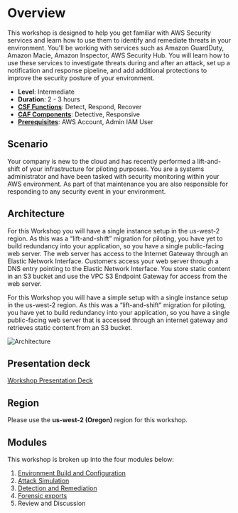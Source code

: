 # Overview

This workshop is designed to help you get familiar with AWS Security services and learn how to use them to identify and remediate threats in your environment.  You'll be working with services such as Amazon GuardDuty, Amazon Macie, Amazon Inspector, AWS Security Hub. You will learn how to use these services to investigate threats during and after an attack, set up a notification and response pipeline, and  add additional protections to improve the security posture of your environment.

* **Level**: Intermediate
* **Duration**: 2 - 3 hours
* **<a href="https://www.nist.gov/cyberframework/online-learning/components-framework" target="_blank">CSF Functions</a>**: Detect, Respond, Recover
* **<a href="https://d0.awsstatic.com/whitepapers/AWS_CAF_Security_Perspective.pdf" target="_blank">CAF Components</a>**: Detective, Responsive
* **<a href="https://awssecworkshops.com/getting-started/" target="_blank">Prerequisites</a>**: AWS Account, Admin IAM User

## Scenario

Your company is new to the cloud and has recently performed a lift-and-shift of your infrastructure for piloting purposes.  You are a systems administrator and have been tasked with security monitoring within your AWS environment.  As part of that maintenance you are also responsible for responding to any security event in your environment.

## Architecture

For this Workshop you will have a single instance setup in the us-west-2 region. As this was a “lift-and-shift” migration for piloting, you have yet to build redundancy into your application, so you have a single public-facing web server. The web server has access to the Internet Gateway through an Elastic Network Interface. Customers access your web server through a DNS entry pointing to the Elastic Network Interface. You store static content in an S3 bucket and use the VPC S3 Endpoint Gateway for access from the web server.

For this Workshop you will have a simple setup with a single instance setup in the us-west-2 region. As this was a “lift-and-shift” migration for piloting, you have yet to build redundancy into your application, so you have a single public-facing web server that is accessed through an internet gateway and retrieves static content from an S3 bucket.

![Architecture](./images/diagram-basic-arch.png "Workload Architecture")

## Presentation deck
[Workshop Presentation Deck](./threat-detect-workshop-presentation.pdf)

## Region
Please use the **us-west-2 (Oregon)** region for this workshop.

## Modules

This workshop is broken up into the four modules below: 

1. [Environment Build and Configuration](./01-environment-setup.md)
2. [Attack Simulation](./02-attack-simulation.md) 
3. [Detection and Remediation](./03-detection-and-remediation.md) 
4. [Forensic exports](./04-forensic-export.md)
5. Review and Discussion
